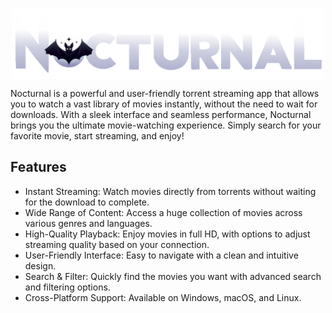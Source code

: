 <p align="center">
 <img alt="" src="/src/assets/noctural_txt.png" width=500 align="center">
</p>
Nocturnal is a powerful and user-friendly torrent streaming app that allows you to watch a vast library of movies instantly, without the need to wait for downloads. With a sleek interface and seamless performance, Nocturnal brings you the ultimate movie-watching experience. Simply search for your favorite movie, start streaming, and enjoy!

## Features
* Instant Streaming: Watch movies directly from torrents without waiting for the download to complete.
* Wide Range of Content: Access a huge collection of movies across various genres and languages.
* High-Quality Playback: Enjoy movies in full HD, with options to adjust streaming quality based on your connection.
* User-Friendly Interface: Easy to navigate with a clean and intuitive design.
* Search & Filter: Quickly find the movies you want with advanced search and filtering options.
* Cross-Platform Support: Available on Windows, macOS, and Linux.
